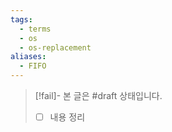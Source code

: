 ```yaml
---
tags:
  - terms
  - os
  - os-replacement
aliases:
  - FIFO
---
```

> [!fail]- 본 글은 #draft 상태입니다.
> - [ ] 내용 정리